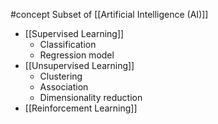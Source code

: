 #concept 
Subset of [[Artificial Intelligence (AI)]]
- [[Supervised Learning]]
	- Classification
	- Regression model
- [[Unsupervised Learning]]
	- Clustering
	- Association
	- Dimensionality reduction
- [[Reinforcement Learning]]